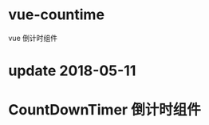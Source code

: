 # vue-countime
vue 倒计时组件

# update 2018-05-11 
# CountDownTimer 倒计时组件

<!-- 调用 -->
<CountDownTimer 
    :s-time="sTime" 
    :e-time="eTime"
    v-if="beginTime"
    :callback="callback"></CountDownTimer>

